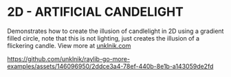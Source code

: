 
# 2D - ARTIFICIAL CANDELIGHT
Demonstrates how to create the illusion of candlelight in 2D using a gradient filled circle, note that this is not lighting, just creates the illusion of a flickering candle. View more at [unklnik.com](https://unklnik.com/posts/2d-candlelight/)

https://github.com/unklnik/raylib-go-more-examples/assets/146096950/2ddce3a4-78ef-440b-8e1b-a143059de2fd
